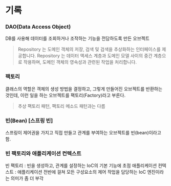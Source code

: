 # 기록

### DAO(Data Access Object)
DB를 사용해 데이터를 조회하거나 조작하는 기능을 전담하도록 만든 오브젝트

> Repository 는 도메인 객체의 저장, 검색 및 검색을 추상화하는 인터페이스를 제공합니다. Repository 는 데이터 액세스 계층과 도메인 모델 사이의 중간 계층으로 작용하며, 도메인 객체의 영속성과 관련된 작업을 처리합니다.

### 팩토리
클래스의 역할은 객체의 생성 방법을 결정하고, 그렇게 만들어진 오브젝트를 반환하는 것인데,
이런 일을 하는 오브젝트를 팩토리(Factory)라고 부른다.

> 추상 팩토리 패턴, 팩토리 메소드 패턴과는 다름

### 빈(Bean) [스프링 빈]
스프링이 제어권을 가지고 직접 만들고 관계를 부여하는 오브젝트를 빈(bean)이라고 함.

### 빈 팩토리와 애플리케이션 컨텍스트
빈 팩토리 : 빈을 생성하고, 관계를 설정하는 IoC의 기본 기능에 초점
애플리케이션 컨텍스트 : 애플리케이션 전반에 걸쳐 모든 구성요소의 제어 작업을 담당하는 IoC 엔진이라는 의미가 좀 더 부각